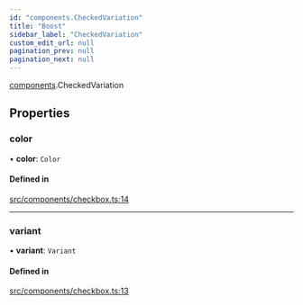```yaml
---
id: "components.CheckedVariation"
title: "Boost"
sidebar_label: "CheckedVariation"
custom_edit_url: null
pagination_prev: null
pagination_next: null
---
```


[components](../namespaces/components.md).CheckedVariation

## Properties

### color

• **color**: `Color`

#### Defined in

[src/components/checkbox.ts:14](https://github.com/yolmio/boost/blob/b239488/src/components/checkbox.ts#L14)

___

### variant

• **variant**: `Variant`

#### Defined in

[src/components/checkbox.ts:13](https://github.com/yolmio/boost/blob/b239488/src/components/checkbox.ts#L13)
